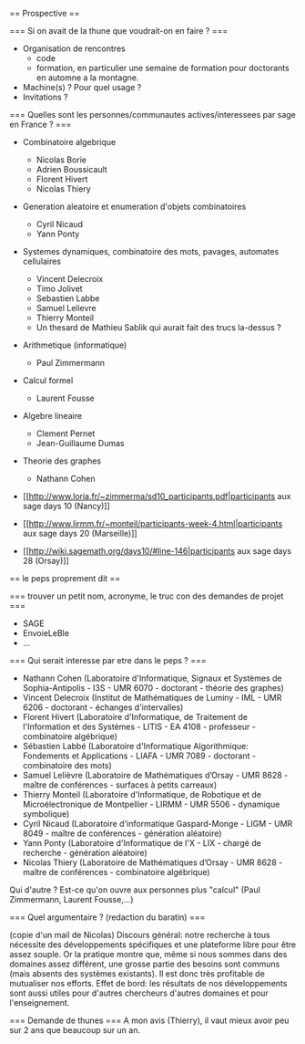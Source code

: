 == Prospective ==

=== Si on avait de la thune que voudrait-on en faire ? ===
  * Organisation de rencontres 
    * code
    * formation, en particulier une semaine de formation pour doctorants en automne a la montagne.
  * Machine(s) ? Pour quel usage ?
  * Invitations ?


=== Quelles sont les personnes/communautes actives/interessees par sage en France ? ===
  * Combinatoire algebrique
    * Nicolas Borie
    * Adrien Boussicault
    * Florent Hivert
    * Nicolas Thiery
  * Generation aleatoire et enumeration d'objets combinatoires
    * Cyril Nicaud
    * Yann Ponty
  * Systemes dynamiques, combinatoire des mots, pavages, automates cellulaires
    * Vincent Delecroix
    * Timo Jolivet
    * Sebastien Labbe
    * Samuel Lelievre
    * Thierry Monteil
    * Un thesard de Mathieu Sablik qui aurait fait des trucs la-dessus ?
  * Arithmetique (informatique)
    * Paul Zimmermann
  * Calcul formel
    * Laurent Fousse
  * Algebre lineaire
    * Clement Pernet
    * Jean-Guillaume Dumas
  * Theorie des graphes
    * Nathann Cohen

  * [[http://www.loria.fr/~zimmerma/sd10_participants.pdf|participants aux sage days 10 (Nancy)]]
  * [[http://www.lirmm.fr/~monteil/participants-week-4.html|participants aux sage days 20 (Marseille)]]
  * [[http://wiki.sagemath.org/days10/#line-146|participants aux sage days 28 (Orsay)]]



== le peps proprement dit ==

=== trouver un petit nom, acronyme, le truc con des demandes de projet ===
  * SAGE
  * EnvoieLeBle
  * ...


=== Qui serait interesse par etre dans le peps ? ===
  * Nathann Cohen (Laboratoire d'Informatique, Signaux et Systèmes de Sophia-Antipolis - I3S - UMR 6070 - doctorant - théorie des graphes)
  * Vincent Delecroix (Institut de Mathématiques de Luminy - IML - UMR 6206 - doctorant - échanges d'intervalles)
  * Florent Hivert (Laboratoire d'Informatique, de Traitement de l'Information et des Systèmes - LITIS - EA 4108 - professeur - combinatoire algébrique)
  * Sébastien Labbé (Laboratoire d'Informatique Algorithmique: Fondements et Applications - LIAFA - UMR 7089 - doctorant - combinatoire des mots)
  * Samuel Lelièvre (Laboratoire de Mathématiques d’Orsay - UMR 8628 - maître de conférences - surfaces à petits carreaux)
  * Thierry Monteil (Laboratoire d'Informatique, de Robotique et de Microélectronique de Montpellier - LIRMM - UMR 5506 - dynamique symbolique)
  * Cyril Nicaud (Laboratoire d'informatique Gaspard-Monge - LIGM - UMR 8049 - maître de conférences - génération aléatoire)
  * Yann Ponty (Laboratoire d'Informatique de l'X - LIX - chargé de recherche - génération aléatoire)
  * Nicolas Thiery (Laboratoire de Mathématiques d’Orsay - UMR 8628 - maître de conférences - combinatoire algébrique)

Qui d'autre ? Est-ce qu'on ouvre aux personnes plus "calcul" (Paul Zimmermann, Laurent Fousse,...)


=== Quel argumentaire ? (redaction du baratin) ===

(copie d'un mail de Nicolas) Discours général: notre recherche à tous nécessite des développements spécifiques et une plateforme libre pour être assez souple. Or la pratique montre que, même si nous sommes dans des domaines assez différent, une grosse partie des besoins sont communs (mais absents des systèmes existants). Il est donc très profitable de mutualiser nos efforts. Effet de bord: les résultats de nos développements sont aussi utiles pour d'autres chercheurs d'autres domaines et pour l'enseignement.

=== Demande de thunes ===
A mon avis (Thierry), il vaut mieux avoir peu sur 2 ans que beaucoup sur un an.
